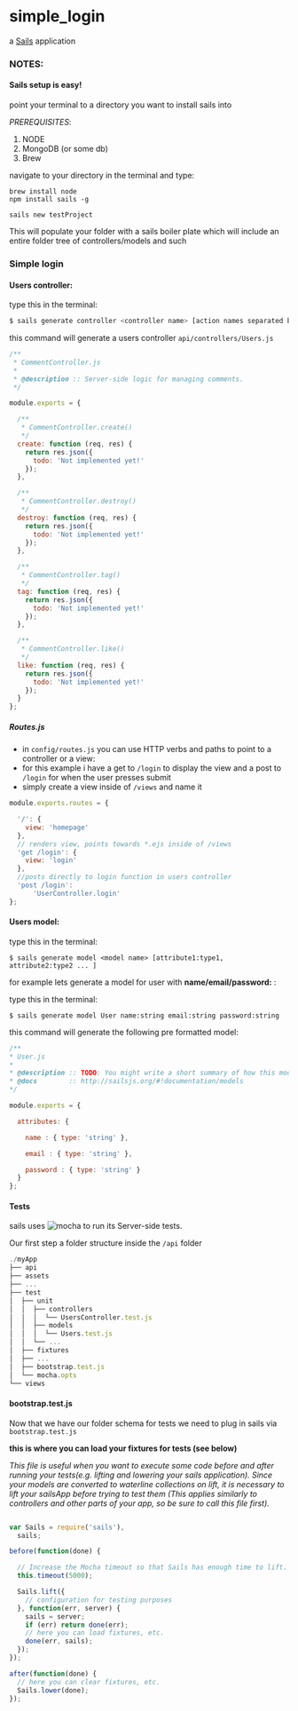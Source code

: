 # simple_login

a [Sails](http://sailsjs.org) application


### NOTES:

#### Sails setup is easy!

point your terminal to a directory you want to install sails into

*PREREQUISITES*:
  1. NODE
  2. MongoDB (or some db)
  3. Brew

navigate to your directory in the terminal and type:

```terminal
brew install node
npm install sails -g

sails new testProject
```

This will populate your folder with a sails boiler plate which will include an entire folder tree of controllers/models and such

### Simple login

#### Users controller:

type this in the terminal:

```javascript
$ sails generate controller <controller name> [action names separated by spaces...]
```

this command will generate a users controller `api/controllers/Users.js`

```javascript
/**
 * CommentController.js
 *
 * @description :: Server-side logic for managing comments.
 */

module.exports = {

  /**
   * CommentController.create()
   */
  create: function (req, res) {
    return res.json({
      todo: 'Not implemented yet!'
    });
  },

  /**
   * CommentController.destroy()
   */
  destroy: function (req, res) {
    return res.json({
      todo: 'Not implemented yet!'
    });
  },

  /**
   * CommentController.tag()
   */
  tag: function (req, res) {
    return res.json({
      todo: 'Not implemented yet!'
    });
  },

  /**
   * CommentController.like()
   */
  like: function (req, res) {
    return res.json({
      todo: 'Not implemented yet!'
    });
  }
};
```

##### Routes.js

- in `config/routes.js` you can use HTTP verbs and paths to point to a controller or a view:
- for this example i have a get to `/login` to display the view and a post to `/login` for when the user presses submit
- simply create a view inside of `/views` and name it

```javascript
module.exports.routes = {

  '/': {
    view: 'homepage'
  },
  // renders view, points towards *.ejs inside of /views
  'get /login': {
    view: 'login'
  },
  //posts directly to login function in users controller
  'post /login':
      'UserController.login'
};

```

#### Users model:

type this in the terminal:

```
$ sails generate model <model name> [attribute1:type1, attribute2:type2 ... ]

```

for example lets generate a model for user with **name/email/password:** :

type this in the terminal:
```
$ sails generate model User name:string email:string password:string
```

this command will generate the following pre formatted model:

```javascript
/**
* User.js
*
* @description :: TODO: You might write a short summary of how this model works and what it represents here.
* @docs        :: http://sailsjs.org/#!documentation/models
*/

module.exports = {

  attributes: {

    name : { type: 'string' },

    email : { type: 'string' },

    password : { type: 'string' }
  }
};

```

#### Tests

sails uses ![mocha](http://mochajs.org/) to run its Server-side tests.

Our first step  a folder structure inside the `/api` folder

```javascript
./myApp
├── api
├── assets
├── ...
├── test
│  ├── unit
│  │  ├── controllers
│  │  │  └── UsersController.test.js
│  │  ├── models
│  │  │  └── Users.test.js
│  │  └── ...
│  ├── fixtures
│  ├── ...
│  ├── bootstrap.test.js
│  └── mocha.opts
└── views

```
#### bootstrap.test.js

Now that we have our folder schema for tests we need to plug in sails via `bootstrap.test.js`

**this is where you can load your fixtures for tests (see below)**

_This file is useful when you want to execute some code before and after running your tests(e.g. lifting and lowering your sails application). Since your models are converted to waterline collections on lift, it is necessary to lift your sailsApp before trying to test them (This applies similarly to controllers and other parts of your app, so be sure to call this file first)._


```javascript

var Sails = require('sails'),
  sails;

before(function(done) {

  // Increase the Mocha timeout so that Sails has enough time to lift.
  this.timeout(5000);

  Sails.lift({
    // configuration for testing purposes
  }, function(err, server) {
    sails = server;
    if (err) return done(err);
    // here you can load fixtures, etc.
    done(err, sails);
  });
});

after(function(done) {
  // here you can clear fixtures, etc.
  Sails.lower(done);
});

```
